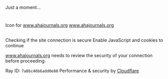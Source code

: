
Just a moment...
# 
Icon for www.ahajournals.org
 www.ahajournals.org
## 
 Checking if the site connection is secure
 Enable JavaScript and cookies to continue
 
 www.ahajournals.org needs to review the security of your connection before proceeding.
 
Ray ID: `7a8bc46b6add0e80`
Performance & security by [Cloudflare](https://www.cloudflare.com?utm_source=challenge&utm_campaign=m)
